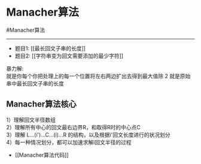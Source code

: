 # Manacher算法

#Manacher算法

---

- 题目1: [[最长回文子串的长度]]
- 题目2: [[字符串变为回文需要添加的最少字符]]


暴力解:  
就是你每个你把处理上的每一个位置将左右两边扩出去得到最大值除 2 就是原始串中最长回文子串的长度


## Manacher算法核心
1）理解回文半径数组  
2）理解所有中心的回文最右边界R，和取得R时的中心点C  
3）理解   L…(i')…C…(i)…R  的结构，以及根据i'回文长度进行的状况划分  
4）每一种情况划分，都可以加速求解i回文半径的过程  

- [[Manacher算法代码]]




